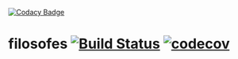 [![Codacy Badge](https://api.codacy.com/project/badge/Grade/1fe6d77911cc441f819212d2e2cdc6b2)](https://app.codacy.com/app/eduzen/filosofes?utm_source=github.com&utm_medium=referral&utm_content=eduzen/filosofes&utm_campaign=Badge_Grade_Dashboard)
# filosofes [![Build Status](https://travis-ci.org/eduzen/filosofes.svg?branch=master)](https://travis-ci.org/eduzen/filosofes) [![codecov](https://codecov.io/gh/eduzen/filosofes/branch/master/graph/badge.svg)](https://codecov.io/gh/eduzen/filosofes)
